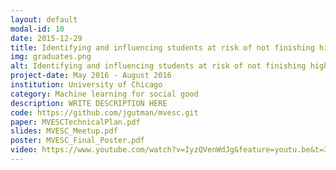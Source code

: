 ```yaml
---
layout: default
modal-id: 10
date: 2015-12-29
title: Identifying and influencing students at risk of not finishing high school
img: graduates.png
alt: Identifying and influencing students at risk of not finishing high school
project-date: May 2016 - August 2016
institution: University of Chicago
category: Machine learning for social good
description: WRITE DESCRIPTION HERE
code: https://github.com/jgutman/mvesc.git
paper: MVESCTechnicalPlan.pdf
slides: MVESC_Meetup.pdf
poster: MVESC_Final_Poster.pdf
video: https://www.youtube.com/watch?v=IyzQVenWdJg&feature=youtu.be&t=38m52s
---
```

